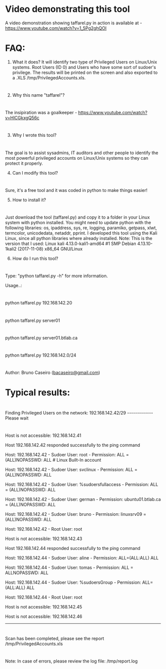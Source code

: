  
# Video demonstrating this tool
A video demonstration showing taffarel.py in action is available at - https://www.youtube.com/watch?v=1_5Pg2ghQOI


# FAQ:

1) What it does?
It will identify two type of Privileged Users on Linux/Unix systems. Root Users (ID 0) and Users who have some sort of sudoer's privilege. The results will be printed on the screen and also exported to a .XLS /tmp/PrivilegedAccounts.xls.
#
#
2) Why this name "taffarel"? 
#
The insipiration was a goalkeeper - https://www.youtube.com/watch?v=HlCGkxgQ56c
#
#
3) Why I wrote this tool?
#
The goal is to assist sysadmins, IT auditors and other people to identify the most powerful privileged accounts on Linux/Unix systems so they can protect it properly.

4) Can I modify this tool?
#
Sure, it's a free tool and it was coded in python to make things easier!

5) How to install it?
#
Just download the tool (taffarel.py) and copy it to a folder in your Linux system with python installed. You might need to update python with the following libraries: os, ipaddress, sys, re, logging, paramiko, getpass, xlwt, termcolor, unicodedata, netaddr, pprint.
I developed this tool using the Kali Linux, since all python libraries where already installed.
Note: This is the version that I used: Linux kali 4.13.0-kali1-amd64 #1 SMP Debian 4.13.10-1kali2 (2017-11-08) x86_64 GNU/Linux

6) How do I run this tool?
#
Type: "python taffarel.py -h" for more information.

Usage..: 
#
python taffarel.py 192.168.142.20 
#
python taffarel.py server01
#
python taffarel.py server01.btlab.ca
#
python taffarel.py 192.168.142.0/24
#
Author: Bruno Caseiro (bacaseiro@gmail.com) 

#
# Typical results:

#  
Finding Privileged Users on the network: 192.168.142.42/29 -------------       Please wait     
# 
 
Host is not accessible: 192.168.142.41

Host 192.168.142.42 responded successfully to the ping command

Host: 192.168.142.42 - Sudoer User: root - Permission: ALL = (ALL)NOPASSWD: ALL  # Linux Built-In account

Host: 192.168.142.42 - Sudoer User: svclinux - Permission: ALL = (ALL)NOPASSWD: ALL  

Host: 192.168.142.42 - Sudoer User: %sudoersfullaccess - Permission: ALL = (ALL)NOPASSWD: ALL 

Host: 192.168.142.42 - Sudoer User: german - Permission: ubuntu01.btlab.ca = (ALL)NOPASSWD: ALL

Host: 192.168.142.42 - Sudoer User: bruno - Permission: linuxsrv09 = (ALL)NOPASSWD: ALL

Host: 192.168.142.42 - Root User: root

Host is not accessible: 192.168.142.43

Host 192.168.142.44 responded successfully to the ping command

Host: 192.168.142.44 - Sudoer User: aline - Permission: ALL=(ALL:ALL) ALL

Host: 192.168.142.44 - Sudoer User: tomas - Permission: ALL = ALLNOPASSWD: ALL

Host: 192.168.142.44 - Sudoer User: %sudoersGroup - Permission: ALL=(ALL:ALL) ALL

Host: 192.168.142.44 - Root User: root

Host is not accessible: 192.168.142.45

Host is not accessible: 192.168.142.46
 
----------------------------------------------------------------------------------------------------
#
Scan has been completed, please see the report /tmp/PrivilegedAccounts.xls                          
#
Note: In case of errors, please review the log file: /tmp/report.log                                

